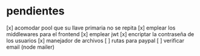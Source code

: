 # pendientes

[x] acomodar pool que su llave primaria no se repita
[x] emplear los middlewares para el frontend
[x] emplear jwt
[x] encriptar la contraseña de los usuarios
[x] manejador de archivos
[ ] rutas para paypal
[ ] verificar email (node mailer)

